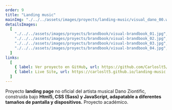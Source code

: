 ```yaml
---
order: 9
title: "Landing music"
mainImg: "./../../assets/images/proyects/landing-music/visual_dano_00.webp"
detailsImages:
  [
    "./../../assets/images/proyects/brandbook/visual-brandbook_01.jpg",
    "./../../assets/images/proyects/brandbook/visual-brandbook_02.jpg",
    "./../../assets/images/proyects/brandbook/visual-brandbook_03.jpg",
    "./../../assets/images/proyects/brandbook/visual-brandbook_04.jpg",
  ]
links:
  [
    { label: Ver proyecto en GitHub, url: https://github.com/Carloslt5/landing-music },
    { label: Live Site, url: https://carloslt5.github.io/landing-music },
  ]
---
```


Proyecto **landing page** no oficial del artista musical Dano Ziontific, construida bajo **Html5, CSS (Sass) y JavaScript, adapatable a diferentes tamaños de pantalla y dispositivos.** Proyecto académico.
